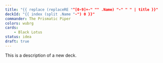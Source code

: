 ```yaml
---
title: "{{ replace (replaceRE "^[0-9]+-" "" .Name) "-" " " | title }}"
deckId: "{{ index (split .Name "-") 0 }}"
commander: The Prismatic Piper
colors: wubrg
cards:
    - Black Lotus
status: idea
draft: true
---
```


This is a description of a new deck.
